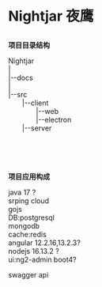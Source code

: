 # Nightjar 夜鹰
## 

**项目目录结构**

Nightjar  
 |  
 |--docs  
 |  
 |--src   
&emsp;&emsp;|--client  
&emsp;&emsp;&emsp;&emsp;|--web  
&emsp;&emsp;&emsp;&emsp;|--electron  
&emsp;&emsp;|--server


<br/><br/><br/>

**项目应用构成**

java 17 ?   
srping cloud  
gojs  
DB:postgresql  
   mongodb  
cache:redis  
angular 12.2.16,13.2.3?  
nodejs 16.13.2 ?  
ui:ng2-admin boot4?  

swagger api
